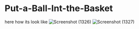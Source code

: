 # Put-a-Ball-Int-the-Basket

here  how its look like
![Screenshot (1326)](https://user-images.githubusercontent.com/96402850/225029445-648fd7b3-2bc4-4e31-9f5b-1ef26e9562a8.png)
![Screenshot (1327)](https://user-images.githubusercontent.com/96402850/225029454-35f0366d-755c-41c5-b8f4-ced0d71069cc.png)
